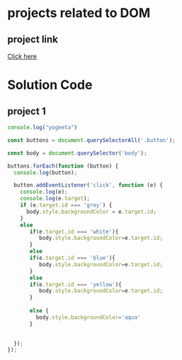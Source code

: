 # projects related to DOM

## project link
[Click here](https://stackblitz.com/edit/dom-project-chaiaurcode?file=index.html)

# Solution Code

## project 1
```javascript
console.log("yogeeta")

const buttons = document.querySelectorAll('.button');

const body = document.querySelector('body');

buttons.forEach(function (button) {
  console.log(button);

  button.addEventListener('click', function (e) {
    console.log(e);
    console.log(e.target);
    if (e.target.id === 'grey') {
      body.style.backgroundColor = e.target.id;
    }
    else
       if(e.target.id === 'white'){
          body.style.backgroundColor=e.target.id;
       }
       else
       if(e.target.id === 'blue'){
          body.style.backgroundColor=e.target.id;
       }
       else
       if(e.target.id === 'yellow'){
          body.style.backgroundColor=e.target.id;
       }
       
       else {
         body.style.backgroundColor='aqua'
       }

    
  });
});


```